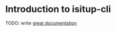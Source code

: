 # Introduction to isitup-cli

TODO: write [great documentation](http://jacobian.org/writing/what-to-write/)
